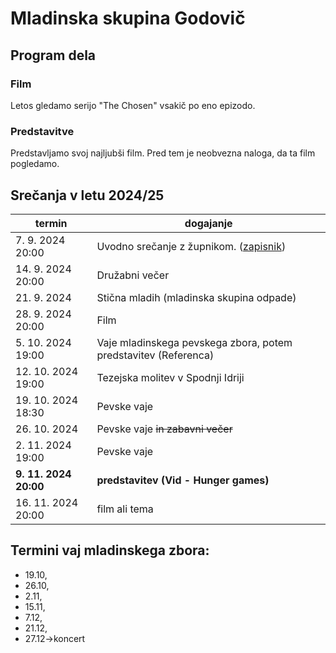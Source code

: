 # Mladinska skupina Godovič
## Program dela
### Film
Letos gledamo serijo "The Chosen" vsakič po eno epizodo.
### Predstavitve
Predstavljamo svoj najljubši film. Pred tem je neobvezna naloga, da ta film pogledamo.

## Srečanja v letu 2024/25

termin | dogajanje
-------|-----------
7\. 9. 2024 20:00 | Uvodno srečanje z župnikom. ([zapisnik](./predlogi.md))
14\. 9. 2024 20:00 | Družabni večer
21\. 9. 2024 | Stična mladih (mladinska skupina odpade)
28\. 9. 2024 20:00 | Film
5\. 10. 2024 19:00 | Vaje mladinskega pevskega zbora, potem predstavitev (Referenca)
12\. 10. 2024 19:00 | Tezejska molitev v Spodnji Idriji
19\. 10. 2024 18:30 | Pevske vaje
26\. 10. 2024 | Pevske vaje <del>in zabavni večer</del>
2\. 11. 2024 19:00 | Pevske vaje
**9\. 11. 2024 20:00** | **predstavitev (Vid - Hunger games)**
16\. 11. 2024 20:00 | film ali tema

## Termini vaj mladinskega zbora:
- 19\.10, 
- 26\.10, 
- 2\.11, 
- 15\.11, 
- 7\.12, 
- 21\.12, 
- 27\.12->koncert
